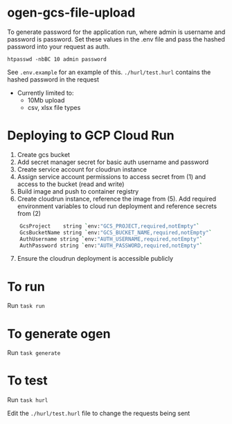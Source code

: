 # ogen-gcs-file-upload

To generate password for the application run, where admin is username and password is password.
Set these values in the .env file and pass the hashed password into your request as auth.

`htpasswd -nbBC 10 admin password`

See `.env.example` for an example of this.
`./hurl/test.hurl` contains the hashed password in the request

- Currently limited to:
  - 10Mb upload
  - csv, xlsx file types

# Deploying to GCP Cloud Run

1. Create gcs bucket
2. Add secret manager secret for basic auth username and password
3. Create service account for cloudrun instance
4. Assign service account permissions to access secret from (1) and access to the bucket (read and write)
5. Build image and push to container registry
6. Create cloudrun instance, reference the image from (5). Add required environment variables to cloud run deployment and reference secrets from (2)
```sh
    GcsProject    string `env:"GCS_PROJECT,required,notEmpty"`
    GcsBucketName string `env:"GCS_BUCKET_NAME,required,notEmpty"`
    AuthUsername string `env:"AUTH_USERNAME,required,notEmpty"`
    AuthPassword string `env:"AUTH_PASSWORD,required,notEmpty"`
```
7. Ensure the cloudrun deployment is accessible publicly

# To run

Run `task run`

# To generate ogen

Run `task generate`

# To test

Run `task hurl`

Edit the `./hurl/test.hurl` file to change the requests being sent